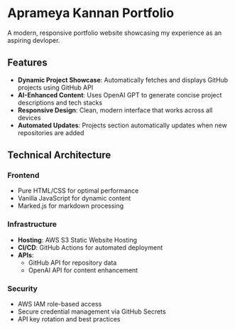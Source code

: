 # Aprameya Kannan Portfolio

A modern, responsive portfolio website showcasing my experience as an aspiring devloper.

## Features

- **Dynamic Project Showcase**: Automatically fetches and displays GitHub projects using GitHub API
- **AI-Enhanced Content**: Uses OpenAI GPT to generate concise project descriptions and tech stacks
- **Responsive Design**: Clean, modern interface that works across all devices
- **Automated Updates**: Projects section automatically updates when new repositories are added

## Technical Architecture

### Frontend
- Pure HTML/CSS for optimal performance
- Vanilla JavaScript for dynamic content
- Marked.js for markdown processing

### Infrastructure
- **Hosting**: AWS S3 Static Website Hosting
- **CI/CD**: GitHub Actions for automated deployment
- **APIs**: 
  - GitHub API for repository data
  - OpenAI API for content enhancement

### Security
- AWS IAM role-based access
- Secure credential management via GitHub Secrets
- API key rotation and best practices
